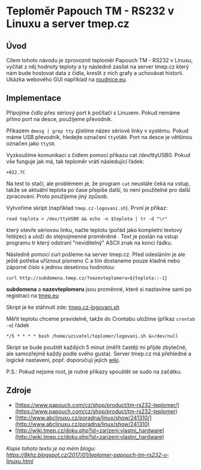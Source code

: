 Teploměr Papouch TM - RS232 v Linuxu a server tmep.cz
====

Úvod
----

Cílem tohoto návodu je zprovoznit teploměr Papouch TM - RS232 v Linuxu, vyčítat z něj hodnoty teploty a ty následně zasílat na server tmep.cz který nám bude hostovat data z čidla, kreslit z nich grafy a uchovávat historii. Ukázka webového GUI například na [roudnice.eu](http://www.roudnice.eu).

Implementace
---
Připojíme čidlo přes sériový port k počítači s Linuxem. Pokud nemáme přímo port na desce, použijeme převodník.

Příkazem `dmesg | grep tty` zjistíme název sériové linky v systému. Pokud máme USB převodník, hledejte označení `ttyUSB0`. Port na desce je většinou označen jako `ttyS0`.

Vyzkoušíme komunikaci s čidlem pomocí příkazu cat /dev/ttyUSB0. Pokud vše funguje jak má, tak teploměr vrátí následující řádek:

`+022.7C` 

Na test to stačí, ale problémem je, že program `cat` neustále čeká na vstup, takže se aktuální teplota po čase přepíše další, to není použitelné pro další zpracování. Proto použijeme jiný způsob.

Vytvoříme skript (například `tmep.cz-logovani.sh`). První je příkaz:

`read teplota < /dev/ttyUSB0 && echo -n $teplota | tr -d "\r"`

který otevře sériovou linku, načte teplotu (pořád jako kompletní textový řetězec) a uloží do stejnojmenné proměněné . Text je poslán na vstup programu tr který odstraní "neviditelný" ASCII znak na konci řádku.

Následně pomocí curl pošleme na server tmep.cz. Před odesláním je ale ještě potřeba uříznout písmeno C a tím dostaneme pouze kladné nebo záporné číslo s jednou desetinou hodnotou:

`curl http://subdomena.tmep.cz/?nazevteplomeru=${teplota::-1}`

**subdomena** a **nazevteplomeru** jsou proměnné, které si nastavíme sami po registraci na [tmep.eu](https://www.tmep.eu)

Skript je ke stáhnutí zde: [tmep.cz-logovani.sh](tmep.cz-logovani.sh)
 
Měřit teplotu chceme pravidelně, takže do Crontabu uložíme (příkaz `crontab -e`) řádek

`*/5 * * * * bash /home/uzivatel/teplomer/logovani.sh &>/dev/null`

Skript se bude pouštět každých 5 minut (měřit častěji mi přijde zbytečné, ale samozřejmě každý podle svého gusta). Server tmep.cz má přehledné a logické nastavení, popř. doporučuji jejich [wiki](http://wiki.tmep.eu).

P.S.: Pokud nejsme root, je nutné příkazy spouštět se sudo na začátku.

Zdroje
----
* [https://www.papouch.com/cz/shop/product/tm-rs232-teplomer/](https://www.papouch.com/cz/shop/product/tm-rs232-teplomer)
* [http://www.abclinuxu.cz/poradna/linux/show/241310/](http://www.abclinuxu.cz/poradna/linux/show/241310)
* [http://wiki.tmep.cz/doku.php?id=zarizeni:vlastni_hardware](http://wiki.tmep.cz/doku.php?id=zarizeni:vlastni_hardware)

*Kopie tohoto textu je na mém blogu: <https://8khz.blogspot.cz/2017/01/teplomer-papouch-tm-rs232-v-linuxu.html>*
